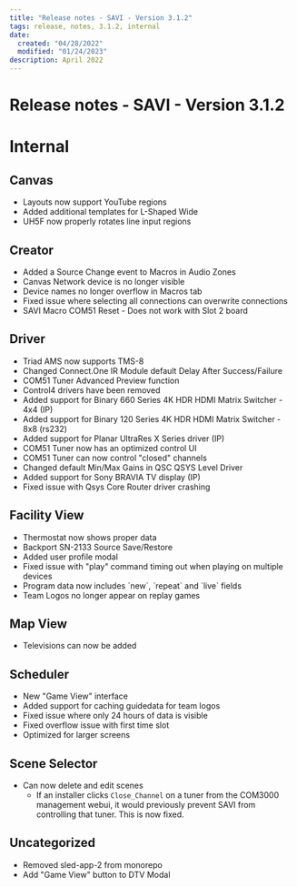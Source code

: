 ```yaml
---
title: "Release notes - SAVI - Version 3.1.2"
tags: release, notes, 3.1.2, internal
date:
  created: "04/28/2022"
  modified: "01/24/2023"
description: April 2022
---
```


# Release notes - SAVI - Version 3.1.2


<!---
project = 00000 AND fixVersion = 00000 AND labels != TitleReviewed ORDER BY priority DESC, key ASC
--->

# Internal 
## Canvas
* Layouts now support YouTube regions
* Added additional templates for L-Shaped Wide
* UH5F now properly rotates line input regions

## Creator
* Added a Source Change event to Macros in Audio Zones
* Canvas Network device is no longer visible
* Device names no longer overflow in Macros tab
* Fixed issue where selecting all connections can overwrite connections
* SAVI Macro COM51 Reset - Does not work with Slot 2 board

## Driver
* Triad AMS now supports TMS-8
* Changed Connect.One IR Module default Delay After Success/Failure
* COM51 Tuner Advanced Preview function
* Control4 drivers have been removed
* Added support for Binary 660 Series 4K HDR HDMI Matrix Switcher - 4x4 \(IP\)
* Added support for Binary 120 Series 4K HDR HDMI Matrix Switcher - 8x8 \(rs232\)
* Added support for Planar UltraRes X Series driver \(IP\)
* COM51 Tuner now has an optimized control UI
* COM51 Tuner can now control "closed" channels
* Changed default Min/Max Gains in QSC QSYS Level Driver
* Added support for Sony BRAVIA TV display \(IP\)
* Fixed issue with Qsys Core Router driver crashing

## Facility View
* Thermostat now shows proper data
* Backport SN-2133 Source Save/Restore
* Added user profile modal
* Fixed issue with "play" command timing out when playing on multiple devices
* Program data now includes \`new\`, \`repeat\` and \`live\` fields
* Team Logos no longer appear on replay games

## Map View
* Televisions can now be added

## Scheduler
* New "Game View" interface
* Added support for caching guidedata for team logos
* Fixed issue where only 24 hours of data is visible
* Fixed overflow issue with first time slot
* Optimized for larger screens

## Scene Selector
* Can now delete and edit scenes
  * If an installer clicks `Close_Channel` on a tuner from the COM3000 management webui, it would previously prevent SAVI from controlling that tuner. This is now fixed.

## Uncategorized  
* Removed sled-app-2 from monorepo
* Add "Game View" button to DTV Modal

